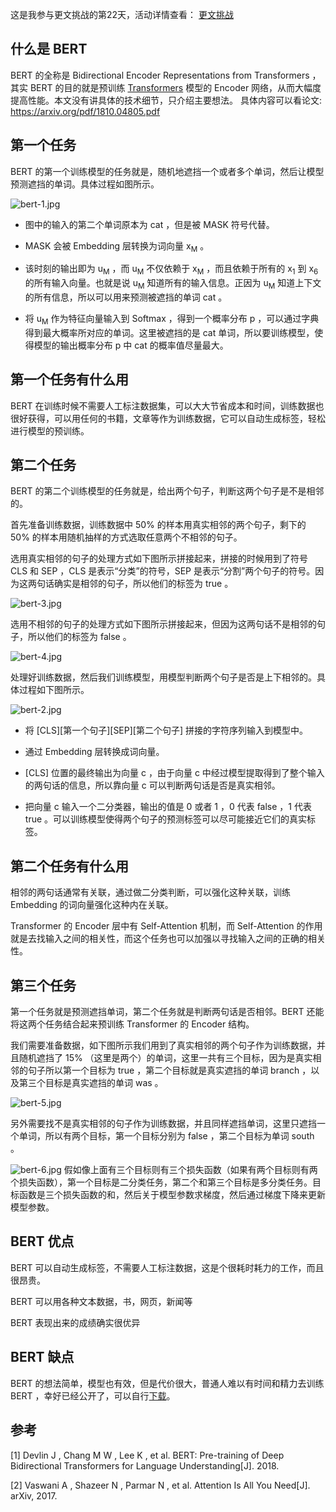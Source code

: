 这是我参与更文挑战的第22天，活动详情查看： [更文挑战](https://juejin.cn/post/6967194882926444557)

## 什么是 BERT
BERT 的全称是 Bidirectional Encoder Representations from Transformers ，其实 BERT 的目的就是预训练 [Transformers](https://arxiv.org/pdf/1706.03762.pdf) 模型的 Encoder 网络，从而大幅度提高性能。本文没有讲具体的技术细节，只介绍主要想法。 具体内容可以看论文: https://arxiv.org/pdf/1810.04805.pdf
## 第一个任务
BERT 的第一个训练模型的任务就是，随机地遮挡一个或者多个单词，然后让模型预测遮挡的单词。具体过程如图所示。



![bert-1.jpg](https://p1-juejin.byteimg.com/tos-cn-i-k3u1fbpfcp/1b1217b1227a4e48bad63cbee0fe9b6e~tplv-k3u1fbpfcp-watermark.image)

* 图中的输入的第二个单词原本为 cat ，但是被 MASK 符号代替。

* MASK 会被 Embedding 层转换为词向量 x<sub>M</sub> 。

* 该时刻的输出即为  u<sub>M</sub> ，而  u<sub>M</sub> 不仅依赖于 x<sub>M</sub> ，而且依赖于所有的  x<sub>1</sub> 到 x<sub>6</sub> 的所有输入向量。也就是说  u<sub>M</sub> 知道所有的输入信息。正因为 u<sub>M</sub> 知道上下文的所有信息，所以可以用来预测被遮挡的单词 cat 。

* 将   u<sub>M</sub>  作为特征向量输入到 Softmax ，得到一个概率分布 p ，可以通过字典得到最大概率所对应的单词。这里被遮挡的是 cat 单词，所以要训练模型，使得模型的输出概率分布 p 中 cat 的概率值尽量最大。


## 第一个任务有什么用
BERT 在训练时候不需要人工标注数据集，可以大大节省成本和时间，训练数据也很好获得，可以用任何的书籍，文章等作为训练数据，它可以自动生成标签，轻松进行模型的预训练。


## 第二个任务

BERT 的第二个训练模型的任务就是，给出两个句子，判断这两个句子是不是相邻的。

首先准备训练数据，训练数据中 50% 的样本用真实相邻的两个句子，剩下的 50% 的样本用随机抽样的方式选取任意两个不相邻的句子。

选用真实相邻的句子的处理方式如下图所示拼接起来，拼接的时候用到了符号 CLS 和 SEP ，CLS 是表示“分类”的符号，SEP 是表示“分割”两个句子的符号。因为这两句话确实是相邻的句子，所以他们的标签为 true 。



![bert-3.jpg](https://p3-juejin.byteimg.com/tos-cn-i-k3u1fbpfcp/089c9cb3f74c4af5a95d4fc246c76f05~tplv-k3u1fbpfcp-watermark.image)

选用不相邻的句子的处理方式如下图所示拼接起来，但因为这两句话不是相邻的句子，所以他们的标签为 false 。


![bert-4.jpg](https://p9-juejin.byteimg.com/tos-cn-i-k3u1fbpfcp/c07a5e9affd04adabe92352aa2ffc828~tplv-k3u1fbpfcp-watermark.image)

处理好训练数据，然后我们训练模型，用模型判断两个句子是否是上下相邻的。具体过程如下图所示。


![bert-2.jpg](https://p9-juejin.byteimg.com/tos-cn-i-k3u1fbpfcp/06bedd9332ff4fbca0ecddde4fa3610a~tplv-k3u1fbpfcp-watermark.image)


* 将 [CLS][第一个句子][SEP][第二个句子] 拼接的字符序列输入到模型中。

* 通过 Embedding 层转换成词向量。

* [CLS] 位置的最终输出为向量 c ，由于向量 c 中经过模型提取得到了整个输入的两句话的信息，所以靠向量  c 可以判断两句话是否是真实相邻。

* 把向量 c 输入一个二分类器，输出的值是 0 或者 1 ，0 代表 false ，1 代表 true 。可以训练模型使得两个句子的预测标签可以尽可能接近它们的真实标签。

## 第二个任务有什么用
相邻的两句话通常有关联，通过做二分类判断，可以强化这种关联，训练 Embedding 的词向量强化这种内在关联。

 Transformer 的 Encoder 层中有 Self-Attention 机制，而 Self-Attention 的作用就是去找输入之间的相关性，而这个任务也可以加强以寻找输入之间的正确的相关性。

## 第三个任务
第一个任务就是预测遮挡单词，第二个任务就是判断两句话是否相邻。BERT 还能将这两个任务结合起来预训练 Transformer 的 Encoder 结构。

我们需要准备数据，如下图所示我们用到了真实相邻的两个句子作为训练数据，并且随机遮挡了 15% （这里是两个）的单词，这里一共有三个目标，因为是真实相邻的句子所以第一个目标为 true ，第二个目标就是真实遮挡的单词 branch ，以及第三个目标是真实遮挡的单词 was 。


![bert-5.jpg](https://p3-juejin.byteimg.com/tos-cn-i-k3u1fbpfcp/a521b14fbe234bd693bcac68f2ec4915~tplv-k3u1fbpfcp-watermark.image)

另外需要找不是真实相邻的句子作为训练数据，并且同样遮挡单词，这里只遮挡一个单词，所以有两个目标，第一个目标分别为 false ，第二个目标为单词 south 。


![bert-6.jpg](https://p3-juejin.byteimg.com/tos-cn-i-k3u1fbpfcp/94fd6208c2a146049c4de05ce4273265~tplv-k3u1fbpfcp-watermark.image)
假如像上面有三个目标则有三个损失函数（如果有两个目标则有两个损失函数），第一个目标是二分类任务，第二个和第三个目标是多分类任务。目标函数是三个损失函数的和，然后关于模型参数求梯度，然后通过梯度下降来更新模型参数。

## BERT 优点
BERT 可以自动生成标签，不需要人工标注数据，这是个很耗时耗力的工作，而且很昂贵。

BERT 可以用各种文本数据，书，网页，新闻等

BERT 表现出来的成绩确实很优异

## BERT 缺点
BERT 的想法简单，模型也有效，但是代价很大，普通人难以有时间和精力去训练 BERT ，幸好已经公开了，可以自行[下载](https://github.com/google-research/bert.git)。

## 参考

[1] Devlin J ,  Chang M W ,  Lee K , et al. BERT: Pre-training of Deep Bidirectional Transformers for Language Understanding[J].  2018.

[2] Vaswani A ,  Shazeer N ,  Parmar N , et al. Attention Is All You Need[J]. arXiv, 2017.